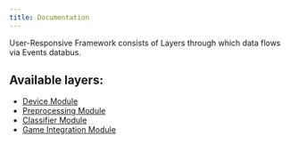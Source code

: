 ```yaml
---
title: Documentation
---
```


User-Responsive Framework consists of Layers through which data flows via Events databus.


## Available layers:
- [Device Module](./device)
- [Preprocessing Module](./preprocessing)
- [Classifier Module](./classifier)
- [Game Integration Module](./game-integration)
